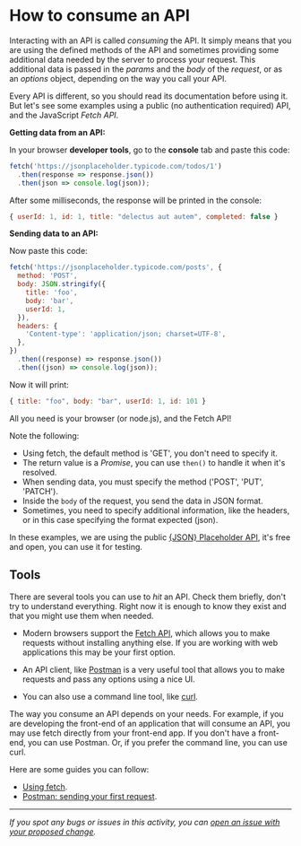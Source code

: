 # How to consume an API

Interacting with an API is called *consuming* the API. It simply means that you are using the defined methods of the API and sometimes providing some additional data needed by the server to process your request. This additional data is passed in the *params* and the *body* of the *request*, or as an *options* object, depending on the way you call your API.

Every API is different, so you should read its documentation before using it. But let's see some examples using a public (no authentication required) API, and the JavaScript *Fetch API*.

**Getting data from an API:**

In your browser **developer tools**, go to the **console** tab and paste this code:

```javascript
fetch('https://jsonplaceholder.typicode.com/todos/1')
  .then(response => response.json())
  .then(json => console.log(json));
```

After some milliseconds, the response will be printed in the console:

```javascript
{ userId: 1, id: 1, title: "delectus aut autem", completed: false }
```

**Sending data to an API:**

Now paste this code:

```javascript
fetch('https://jsonplaceholder.typicode.com/posts', {
  method: 'POST',
  body: JSON.stringify({
    title: 'foo',
    body: 'bar',
    userId: 1,
  }),
  headers: {
    'Content-type': 'application/json; charset=UTF-8',
  },
})
  .then((response) => response.json())
  .then((json) => console.log(json));

```

Now it will print:

```javascript
{ title: "foo", body: "bar", userId: 1, id: 101 }
```

All you need is your browser (or node.js), and the Fetch API!

Note the following:

- Using fetch, the default method is 'GET', you don't need to specify it.
- The return value is a *Promise*, you can use `then()` to handle it when it's resolved.
- When sending data, you must specify the method ('POST', 'PUT', 'PATCH').
- Inside the `body` of the request, you send the data in JSON format.
- Sometimes, you need to specify additional information, like the headers, or in this case specifying the format expected (json).

In these examples, we are using the public [{JSON} Placeholder API](https://jsonplaceholder.typicode.com/), it's free and open, you can use it for testing.

## Tools

There are several tools you can use to *hit* an API. Check them briefly, don't try to understand everything. Right now it is enough to know they exist and that you might use them when needed.

- Modern browsers support the [Fetch API](https://developer.mozilla.org/en-US/docs/Web/API/Fetch_API/Using_Fetch), which allows you to make requests without installing anything else. If you are working with web applications this may be your first option.

- An API client, like [Postman](https://www.postman.com/product/api-client/) is a very useful tool that allows you to make requests and pass any options using a nice UI.

- You can also use a command line tool, like [curl](https://curl.se/).

The way you consume an API depends on your needs. For example, if you are developing the front-end of an application that will consume an API, you may use fetch directly from your front-end app. If you don't have a front-end, you can use Postman. Or, if you prefer the command line, you can use curl.

Here are some guides you can follow:

- [Using fetch](https://developer.mozilla.org/en-US/docs/Web/API/Fetch_API/Using_Fetch).
- [Postman: sending your first request](https://learning.postman.com/docs/getting-started/sending-the-first-request/).

------

_If you spot any bugs or issues in this activity, you can [open an issue with your proposed change](https://github.com/microverseinc/curriculum-transversal-skills/blob/main/git-github/articles/open_issue.md)._
